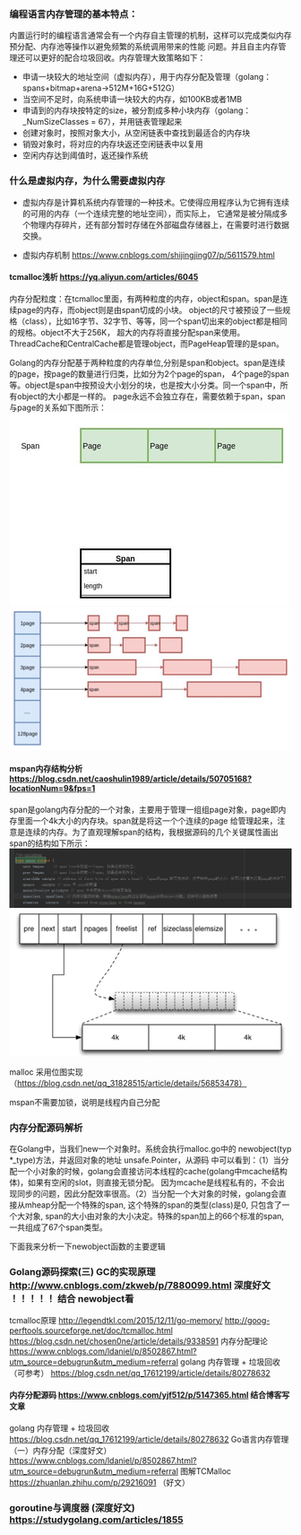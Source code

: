 ### 编程语言内存管理的基本特点：
  内置运行时的编程语言通常会有一个内存自主管理的机制，这样可以完成类似内存预分配、内存池等操作以避免频繁的系统调用带来的性能
问题。并且自主内存管理还可以更好的配合垃圾回收。内存管理大致策略如下：
* 申请一块较大的地址空间（虚拟内存），用于内存分配及管理（golang：spans+bitmap+arena->512M+16G+512G）
* 当空间不足时，向系统申请一块较大的内存，如100KB或者1MB
* 申请到的内存块按特定的size，被分割成多种小块内存（golang：_NumSizeClasses = 67），并用链表管理起来
* 创建对象时，按照对象大小，从空闲链表中查找到最适合的内存块
* 销毁对象时，将对应的内存块返还空闲链表中以复用
* 空闲内存达到阈值时，返还操作系统

### 什么是虚拟内存，为什么需要虚拟内存 
* 虚拟内存是计算机系统内存管理的一种技术。它使得应用程序认为它拥有连续的可用的内存（一个连续完整的地址空间），而实际上，
它通常是被分隔成多个物理内存碎片，还有部分暂时存储在外部磁盘存储器上，在需要时进行数据交换。

* 虚拟内存机制 https://www.cnblogs.com/shijingjing07/p/5611579.html

#### tcmalloc浅析  https://yq.aliyun.com/articles/6045
内存分配粒度：在tcmalloc里面，有两种粒度的内存，object和span。span是连续page的内存，而object则是由span切成的小块。
object的尺寸被预设了一些规格（class），比如16字节、32字节、等等，同一个span切出来的object都是相同的规格。object不大于256K，
超大的内存将直接分配span来使用。ThreadCache和CentralCache都是管理object，而PageHeap管理的是span。

Golang的内存分配基于两种粒度的内存单位,分别是span和object。span是连续的page，按page的数量进行归类，比如分为2个page的span，
4个page的span等。object是span中按预设大小划分的块，也是按大小分类。同一个span中，所有object的大小都是一样的。
page永远不会独立存在，需要依赖于span，span与page的关系如下图所示：
![Image text](images/02内存管理/01.png)
![Image text](images/02内存管理/02.png)


#### mspan内存结构分析   https://blog.csdn.net/caoshulin1989/article/details/50705168?locationNum=9&fps=1
span是golang内存分配的一个对象，主要用于管理一组组page对象，page即内存里面一个4k大小的内存块。span就是将这一个个连续的page
给管理起来，注意是连续的内存。为了直观理解span的结构，我根据源码的几个关键属性画出span的结构如下所示：
![Image text](images/02内存管理/mspan源码，mheap.go.png)
![Image text](images/02内存管理/span结构图.png)

malloc 采用位图实现（https://blog.csdn.net/qq_31828515/article/details/56853478）

mspan不需要加锁，说明是线程内自己分配

### 内存分配源码解析 
在Golang中，当我们new一个对象时。系统会执行malloc.go中的 newobject(typ *_type)方法，并返回对象的地址 unsafe.Pointer，从源码
中可以看到：（1）当分配一个小对象的时候，golang会直接访问本线程的cache(golang中mcache结构体)，如果有空闲的slot，则直接无锁分配。
因为mcache是线程私有的，不会出现同步的问题，因此分配效率很高。（2）当分配一个大对象的时候，golang会直接从mheap分配一个特殊的span,
这个特殊的span的类型(class)是0, 只包含了一个大对象, span的大小由对象的大小决定。特殊的span加上的66个标准的span, 一共组成了67个span类型。

下面我来分析一下newobject函数的主要逻辑

### Golang源码探索(三) GC的实现原理  http://www.cnblogs.com/zkweb/p/7880099.html  深度好文 ！！！！！ 结合 newobject看

tcmalloc原理   http://legendtkl.com/2015/12/11/go-memory/
               http://goog-perftools.sourceforge.net/doc/tcmalloc.html
               https://blog.csdn.net/chosen0ne/article/details/9338591
内存分配理论   https://www.cnblogs.com/ldaniel/p/8502867.html?utm_source=debugrun&utm_medium=referral
golang 内存管理 + 垃圾回收 （可参考） https://blog.csdn.net/qq_17612199/article/details/80278632
#### 内存分配源码   https://www.cnblogs.com/yjf512/p/5147365.html  结合博客写文章

golang 内存管理 + 垃圾回收   https://blog.csdn.net/qq_17612199/article/details/80278632
Go语言内存管理（一）内存分配（深度好文） https://www.cnblogs.com/ldaniel/p/8502867.html?utm_source=debugrun&utm_medium=referral
图解TCMalloc https://zhuanlan.zhihu.com/p/29216091  （好文）

### goroutine与调度器 (深度好文) https://studygolang.com/articles/1855

